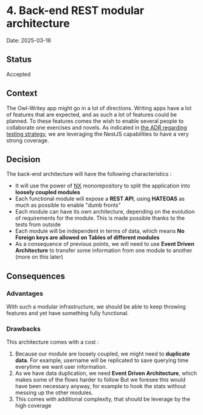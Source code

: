 # 4. Back-end REST modular architecture

Date: 2025-03-16

## Status

Accepted

## Context

The Owl-Writey app might go in a lot of directions. Writing apps have a lot of features that are expected,
and as such a lot of features could be planned. To these features comes the wish to enable several people to
collaborate one exercises and novels.
As indicated in [the ADR regarding testing strategy](./0003-testing-strategy.md), we are leveraging the NestJS
capabilities to have a very strong coverage.

## Decision

The back-end architecture will have the following characteristics :
* It will use the power of [NX](https://nx.dev) monorepository to split the application into __loosely coupled modules__
* Each functional module will expose a __REST API__, using __HATEOAS__ as much as possible to enable "dumb fronts"
* Each module can have its own architecture, depending on the evolution of requirements for the module. This is made possible thanks to the tests from outside
* Each module will be independent in terms of data, which means __No Foreign keys are allowed on Tables of different modules__
* As a consequence of previous points, we will need to use __Event Driven Architecture__ to transfer some information from one module to another (more on this later)

## Consequences

### Advantages 
With such a modular infrastructure, we should be able to keep throwing features and yet have something fully functional.

### Drawbacks
This architecture comes with a cost :
1. Because our module are loosely coupled, we might need to __duplicate data__.
For example, username will be replicated to save querying time everytime we want user information.
2. As we have data duplication, we need __Event Driven Architecture__, which makes some of the flows harder to follow
But we foresee this would have been necessary anyway, for example to hook the stats without messing up the other modules.
3. This comes with additional complexity, that should be leverage by the high coverage
